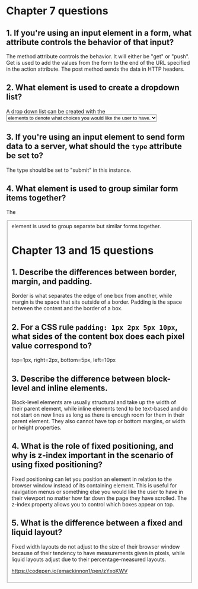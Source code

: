 # Chapter 7 questions  
## 1.  If you're using an input element in a form, what attribute controls the behavior of that input?  
The method attribute controls the behavior.  It will either be "get" or "push". Get is used to add the values from the form to the end of the URL specified in the action attribute. The post method sends the data in HTTP headers.  
## 2.  What element is used to create a dropdown list?  
A drop down list can be created with the <select> element, along with the <option> elements to denote what choices you would like the user to have.  
## 3.  If you're using an input element to send form data to a server, what should the `type` attribute be set to?  
The type should be set to "submit" in this instance.  
## 4.  What element is used to group similar form items together?  
The <fieldset> element is used to group separate but similar forms together.  

# Chapter 13 and 15 questions  
## 1.  Describe the differences between border, margin, and padding.  
Border is what separates the edge of one box from another, while margin is the space that sits outside of a border. Padding is the space between the content and the border of a box.  
## 2.  For a CSS rule `padding: 1px 2px 5px 10px`, what sides of the content box does each pixel value correspond to?  
top=1px, right=2px, bottom=5px, left=10px  
## 3.  Describe the difference between block-level and inline elements.  
Block-level elements are usually structural and take up the width of their parent element, while inline elements tend to be text-based and do not start on new lines as long as there is enough room for them in their parent element. They also cannot have top or bottom margins, or width or height properties.  
## 4.  What is the role of fixed positioning, and why is z-index important in the scenario of using fixed positioning?  
Fixed positioning can let you position an element in relation to the browser window instead of its containing element.  This is useful for navigation menus or something else you would like the user to have in their viewport no matter how far down the page they have scrolled. The z-index property allows you to control which boxes appear on top.  
## 5.  What is the difference between a fixed and liquid layout?  
Fixed width layouts do not adjust to the size of their browser window because of their tendency to have measurements given in pixels, while liquid layouts adjust due to their percentage-measured layouts.

https://codepen.io/emackinnon1/pen/zYxoKWV
